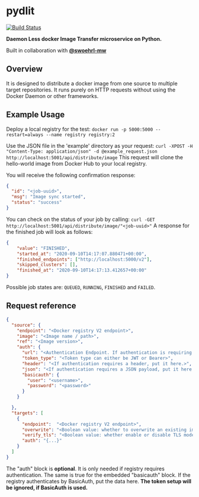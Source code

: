 # pydlit

[![Build Status](https://travis-ci.com/MaibornWolff/pydlit.svg?branch=master)](https://travis-ci.com/MaibornWolff/pydlit)

**Daemon Less docker Image Transfer microservice on Python.**

Built in collaboration with **[@swoehrl-mw](https://github.com/swoehrl-mw)**

## Overview

It is designed to distribute a docker image from one source to multiple target repositories.
It runs purely on HTTP requests without using the Docker Daemon or other frameworks.

## Example Usage

Deploy a local registry for the test: `docker run -p 5000:5000 --restart=always --name registry registry:2`

Use the JSON file in the 'example' directory as your request: `curl -XPOST -H "Content-Type: application/json" -d @example_request.json http://localhost:5001/api/distribute/image`
This request will clone the hello-world image from Docker Hub to your local registry.

You will receive the following confirmation response:
```json
{
  "id": "<job-uuid>", 
  "msg": "Image sync started", 
  "status": "success"
}
```

You can check on the status of your job by calling: `curl -GET http://localhost:5001/api/distribute/image/"<job-uuid>"`
A response for the finished job will look as follows:
```json
{
    "value": "FINISHED",
    "started_at": "2020-09-10T14:17:07.880471+00:00",
    "finished_endpoints": ["http://localhost:5000/v2"],
    "skipped_clusters": [],
    "finished_at": "2020-09-10T14:17:13.412657+00:00"
}
```
Possible job states are: `QUEUED`, `RUNNING`, `FINISHED` and `FAILED`.

## Request reference
```json
{
  "source": {
    "endpoint": "<Docker registry V2 endpoint>",
    "image": "<Image name / path>",
    "ref": "<Image version>",
    "auth": { 
      "url": "<Authentication Endpoint. If authentication is requiring scope and service definition, include them in this URL.>",
      "token_type": "<Token type can either be JWT or Bearer>",
      "header": "<If authentication requires a header, put it here.>",
      "json": "<If authentication requires a JSON payload, put it here.>",
      "basicauth": {
        "user": "<username>",
        "password": "<password>"
      }
    }

  },
  "targets": [
    {
      "endpoint":  "<Docker registry V2 endpoint>",
      "overwrite": "<Boolean value: whether to overwrite an existing image in target registry. Default: 'false'>",
      "verify_tls": "<Boolean value: whether enable or disable TLS mode for network communication. Default: 'false'.>",
      "auth": "{...}"
    }
  ]
}
```
The "auth" block is **optional**. It is only needed if registry requires authentication. The same is true for the embedded
"basicauth" block. If the registry authenticates by BasicAuth, put the data here. **The token setup will be ignored, if BasicAuth is used.**

